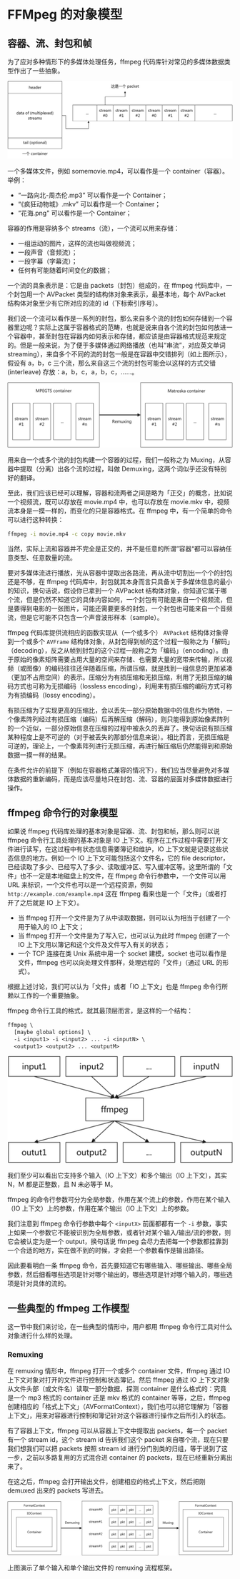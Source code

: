 # FFMpeg 的对象模型

## 容器、流、封包和帧

为了应对多种情形下的多媒体处理任务，ffmpeg 代码库针对常见的多媒体数据类型作出了一些抽象。

![](container-and-streams.png)

一个多媒体文件，例如 somemovie.mp4，可以看作是一个 container（容器）。举例：

- “一路向北-周杰伦.mp3” 可以看作是一个 Container；
- “《疯狂动物城》.mkv” 可以看作是一个 Container；
- “花海.png" 可以看作是一个 Container；

容器的作用是容纳多个 streams（流），一个流可以用来存储：

- 一组运动的图片，这样的流也叫做视频流；
- 一段声音（音频流）；
- 一段字幕（字幕流）；
- 任何有可能随着时间变化的数据；

一个流的具象表示是：它是由 packets（封包）组成的，在 ffmpeg 代码库中，一个封包用一个 AVPacket 类型的结构体对象来表示，最基本地，每个 AVPacket 结构体对象至少有它所对应的流的 id（下标索引序号）。

我们说一个流可以看作是一系列的封包，那么来自多个流的封包如何存储到一个容器里边呢？实际上这属于容器格式的范畴，也就是说来自各个流的封包如何放进一个容器中，甚至封包在容器内如何表示和存储，都应该是由容器格式规范来规定的。但是一般来说，为了便于多媒体通过网络播放（也叫“串流”，对应英文单词 streaming），来自多个不同的流的封包一般是在容器中交错排列（如上图所示），假设有 a，b，c 三个流，那么来自这三个流的封包可能会以这样的方式交错 (interleave) 存放：a，b，c，a，b，c，……。

![](remuxing.png)

用来自一个或多个流的封包构建一个容器的过程，我们一般称之为 Muxing，从容器中提取（分离）出各个流的过程，叫做 Demuxing，这两个词似乎还没有特别好的翻译。

至此，我们应该已经可以理解，容器和流两者之间是略为「正交」的概念，比如说一个视频流，既可以存放在 movie.mp4 中，也可以存放在 movie.mkv 中，视频流本身是一摸一样的，而变化的只是容器格式。在 ffmpeg 中，有一个简单的命令可以进行这种转换：

```sh
ffmpeg -i movie.mp4 -c copy movie.mkv
```

当然，实际上流和容器并不完全是正交的，并不是任意的所谓”容器“都可以容纳任意类型、任意数量的流。

要对多媒体流进行播放，光从容器中提取出各路流，再从流中切割出一个个的封包还是不够，在 ffmpeg 代码库中，封包就其本身而言只具备关于多媒体信息的最小的知识，换句话说，假设你已拿到一个 AVPacket 结构体对象，你知道它属于哪个流，但是仍然不知道它的具体内容如何，一个封包有可能是来自一个视频流，但是要得到电影的一张图片，可能还需要更多的封包，一个封包也可能来自一个音频流，但是它可能不只包含一个声音波形样本（sample）。

ffmpeg 代码库提供流相应的函数实现从（一个或多个） `AVPacket` 结构体对象得到一个或多个 `AVFrame` 结构体对象，从封包得到帧的这个过程一般称之为「解码」（decoding），反之从帧到封包的这个过程一般称之为「编码」（encoding）。由于原始的像素矩阵需要占用大量的空间来存储、也需要大量的宽带来传输，所以视频（或图像）的编码往往还伴随着压缩，所谓压缩，就是找到一组信息的更加紧凑（更加不占用空间）的表示。压缩分为有损压缩和无损压缩，利用了无损压缩的编码方式也可称为无损编码（lossless encoding），利用来有损压缩的编码方式可称为有损编码（lossy encoding）。

有损压缩为了实现更高的压缩比，会以丢失一部分原始数据中的信息作为牺牲，一个像素阵列经过有损压缩（编码）后再解压缩（解码），则只能得到原始像素阵列的一个近似，一部分原始信息在压缩的过程中被永久的丢弃了。换句话说有损压缩某种程度上是不可逆的（对于被丢失的那部分信息来说）。相比而言，无损压缩是可逆的，理论上，一个像素阵列进行无损压缩，再进行解压缩后仍然能得到和原始数据一摸一样的结果。

在条件允许的前提下（例如在容器格式兼容的情况下），我们应当尽量避免对多媒体数据的重新编码，而是应该尽量地只在封包、流、容器的层面对多媒体数据进行操作。

## ffmpeg 命令行的对象模型

如果说 ffmpeg 代码库处理的基本对象是容器、流、封包和帧，那么则可以说 ffmpeg 命令行工具处理的基本对象是 IO 上下文。程序在工作过程中需要打开文件进行读写，在这过程中有状态信息需要簿记和维护，IO 上下文就是记录这些状态信息的地方。例如一个 IO 上下文可能包括这个文件名，它的 file descriptor，已经读取了多少、已经写入了多少、读取缓冲区、写入缓冲区等。这里所谓的「文件」也不一定是本地磁盘上的文件，在 ffmpeg 命令行参数中，一个文件可以用 URL 来标识，一个文件也可以是一个远程资源，例如 `http://example.com/example.mp4` 这在 ffmpeg 看来也是一个「文件」（或者打开了之后就是 IO 上下文）。

- 当 ffmpeg 打开一个文件是为了从中读取数据，则可以认为相当于创建了一个用于输入的 IO 上下文；
- 当 ffmpeg 打开一个文件是为了写入它，也可以认为此时 ffmpeg 创建了一个 IO 上下文用以簿记和这个文件及文件写入有关的状态；
- 一个 TCP 连接在类 Unix 系统中用一个 socket 建模，socket 也可以看作是文件，ffmpeg 也可以向处理文件那样，处理远程的「文件」（通过 URL 的形式）。

根据上述讨论，我们可以认为「文件」或者「IO 上下文」也是 ffmpeg 命令行所赖以工作的一个重要抽象。

ffmpeg 命令行工具的格式，就其最顶层而言，是这样的一个结构：

```
ffmpeg \
  [maybe global options] \
  -i <input1> -i <input2> ... -i <inputN> \
  <output1> <output2> ... <outputM>
```

![](ffmpeg-io-framework.png)

我们至少可以看出它支持多个输入（IO 上下文）和多个输出（IO 上下文），其实 N，M 都是正整数，且 N 未必等于 M。

ffmpeg 的命令行参数可分为全局参数，作用在某个流上的参数，作用在某个输入（IO 上下文）上的参数，作用在某个输出（IO 上下文）上的参数。

我们注意到 ffmpeg 命令行参数中每个 `<inputX>` 前面都都有一个 `-i` 参数，事实上如果一个参数它不能被识别为全局参数，或者针对某个输入/输出/流的参数，则它会被认定为是一个 output，换句话说 ffmpeg 会尽力去把每一个参数都挂靠到一个合适的地方，实在做不到的时候，才会把一个参数看作是输出路径。

因此要看明白一条 ffmpeg 命令，首先要知道它有哪些输入、哪些输出、哪些全局参数，然后细看哪些选项是针对哪个输出的，哪些选项是针对哪个输入的，哪些选项是针对具体的流的。

## 一些典型的 ffmpeg 工作模型

这一节中我们来讨论，在一些典型的情形中，用户都用 ffmpeg 命令行工具对什么对象进行什么样的处理。

### Remuxing

在 remuxing 情形中，ffmpeg 打开一个或多个 container 文件，ffmpeg 通过 IO 上下文对象对打开的文件进行控制和状态簿记。然后 ffmpeg 通过 IO 上下文对象从文件头部（或文件名）读取一部分数据，探测 container 是什么格式的：究竟是一个 mp3 格式的 container 还是 mkv 格式的 container 等等，之后，ffmpeg 创建相应的「格式上下文」（AVFormatContext），我们也可以把它理解为「容器上下文」，用来对容器进行控制和簿记针对这个容器进行操作之后所引入的状态。

有了容器上下文，ffmpeg 可以从容器上下文中提取出 packets，每一个 packet 有一个 stream id，这个 stream id 告诉我们这个 packet 来自哪个流，现在只要我们想我们可以把 packets 按照 stream id 进行分门别类的归组，等于说到了这一步，之前以多路复用的方式混合进 container 的 packets，现在已经重新分离出来了。

在这之后，ffmpeg 会打开输出文件，创建相应的格式上下文，然后把刚 demuxed 出来的 packets 写进去。

![](remux-detailed.png)

上图演示了单个输入和单个输出文件的 remuxing 流程框架。

